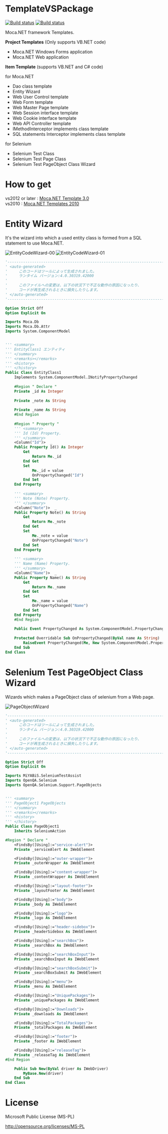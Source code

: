 ﻿# TemplateVSPackage

[![Build status](https://ci.appveyor.com/api/projects/status/1s0gom7tl6yldrgq?svg=true)](https://ci.appveyor.com/project/miyabis/templatevspackage)
[![Build status](https://ci.appveyor.com/api/projects/status/nhhpxdnm7n7crsfh?svg=true)](https://ci.appveyor.com/project/miyabis/templatevspackage-qdu06)

Moca.NET framework Templates.

**Project Templates** (Only supports VB.NET code)

* Moca.NET Windows Forms application 
* Moca.NET Web application 

**Item Template** (supports VB.NET and C# code)

for Moca.NET

* Dao class template 
* Entity Wizard 
* Web User Control template 
* Web Form template 
* Web Master Page template 
* Web Session interface template 
* Web Cookie interface template 
* Web API Controller template 
* IMethodInterceptor implements class template 
* SQL statements Interceptor implements class template 

for Selenium

* Selenium Test Class
* Selenium Test Page Class
* Selenium Test PageObject Class Wizard


How to get
==========

vs2012 or later : [Moca.NET Template 3.0](https://visualstudiogallery.msdn.microsoft.com/7735e52f-74f2-4ac7-8172-11cde77e6290)  
vs2010 : [Moca.NET Templates 2010](https://visualstudiogallery.msdn.microsoft.com/f97a7486-560b-425a-aa05-528dd397f5ba)


Entity Wizard 
=======

It's the wizard into which a used entity class is formed from a SQL statement to use Moca.NET.

![EntityCodeWizard-00](Images/EntityCodeWizard-00.png "wizard")
![EntityCodeWizard-01](Images/EntityCodeWizard-01.png "wizard")

```vb:sample.vb
'------------------------------------------------------------------------------
' <auto-generated>
'     このコードはツールによって生成されました。
'     ランタイム バージョン:4.0.30319.42000
'
'     このファイルへの変更は、以下の状況下で不正な動作の原因になったり、
'     コードが再生成されるときに損失したりします。
' </auto-generated>
'------------------------------------------------------------------------------

Option Strict Off
Option Explicit On

Imports Moca.Db
Imports Moca.Db.Attr
Imports System.ComponentModel


''' <summary> 
''' EntityClass1 エンティティ 
''' </summary> 
''' <remarks></remarks> 
''' <history> 
''' </history> 
Public Class EntityClass1
    Implements System.ComponentModel.INotifyPropertyChanged
    
    #Region " Declare "
    Private _id As Integer
    
    Private _note As String
    
    Private _name As String
    #End Region
    
    #Region " Property "
    ''' <summary> 
    ''' Id (Id) Property. 
    ''' </summary> 
    <Column("Id")>  _
    Public Property Id() As Integer
        Get
            Return Me._id
        End Get
        Set
            Me._id = value
            OnPropertyChanged("Id")
        End Set
    End Property
    
    ''' <summary> 
    ''' Note (Note) Property. 
    ''' </summary> 
    <Column("Note")>  _
    Public Property Note() As String
        Get
            Return Me._note
        End Get
        Set
            Me._note = value
            OnPropertyChanged("Note")
        End Set
    End Property
    
    ''' <summary> 
    ''' Name (Name) Property. 
    ''' </summary> 
    <Column("Name")>  _
    Public Property Name() As String
        Get
            Return Me._name
        End Get
        Set
            Me._name = value
            OnPropertyChanged("Name")
        End Set
    End Property
    #End Region
    
    Public Event PropertyChanged As System.ComponentModel.PropertyChangedEventHandler Implements System.ComponentModel.INotifyPropertyChanged.PropertyChanged
    
    Protected Overridable Sub OnPropertyChanged(ByVal name As String)
        RaiseEvent PropertyChanged(Me, New System.ComponentModel.PropertyChangedEventArgs(name))
    End Sub
End Class
```


Selenium Test PageObject Class Wizard
=======

Wizards which makes a PageObject class of selenium from a Web page.

![PageObjectWizard](Images/SeleniumPageObjectWizard.png "wizard")

```vb:sample.vb
'------------------------------------------------------------------------------
' <auto-generated>
'     このコードはツールによって生成されました。
'     ランタイム バージョン:4.0.30319.42000
'
'     このファイルへの変更は、以下の状況下で不正な動作の原因になったり、
'     コードが再生成されるときに損失したりします。
' </auto-generated>
'------------------------------------------------------------------------------

Option Strict Off
Option Explicit On

Imports MiYABiS.SeleniumTestAssist
Imports OpenQA.Selenium
Imports OpenQA.Selenium.Support.PageObjects


''' <summary> 
''' PageObject1 PageObjects  
''' </summary> 
''' <remarks></remarks> 
''' <history> 
''' </history> 
Public Class PageObject1
    Inherits SeleniumAction

#Region " Declare "
    <FindsBy([Using]:="service-alert")>
    Private _serviceAlert As IWebElement

    <FindsBy([Using]:="outer-wrapper")>
    Private _outerWrapper As IWebElement

    <FindsBy([Using]:="content-wrapper")>
    Private _contentWrapper As IWebElement

    <FindsBy([Using]:="layout-footer")>
    Private _layoutFooter As IWebElement

    <FindsBy([Using]:="body")>
    Private _body As IWebElement

    <FindsBy([Using]:="logo")>
    Private _logo As IWebElement

    <FindsBy([Using]:="header-sidebox")>
    Private _headerSidebox As IWebElement

    <FindsBy([Using]:="searchBox")>
    Private _searchBox As IWebElement

    <FindsBy([Using]:="searchBoxInput")>
    Private _searchBoxInput As IWebElement

    <FindsBy([Using]:="searchBoxSubmit")>
    Private _searchBoxSubmit As IWebElement

    <FindsBy([Using]:="menu")>
    Private _menu As IWebElement

    <FindsBy([Using]:="UniquePackages")>
    Private _uniquePackages As IWebElement

    <FindsBy([Using]:="Downloads")>
    Private _downloads As IWebElement

    <FindsBy([Using]:="TotalPackages")>
    Private _totalPackages As IWebElement

    <FindsBy([Using]:="footer")>
    Private _footer As IWebElement

    <FindsBy([Using]:="releaseTag")>
    Private _releaseTag As IWebElement
#End Region

    Public Sub New(ByVal driver As IWebDriver)
        MyBase.New(driver)
    End Sub
End Class
```


License
=======

Microsoft Public License (MS-PL)

http://opensource.org/licenses/MS-PL
